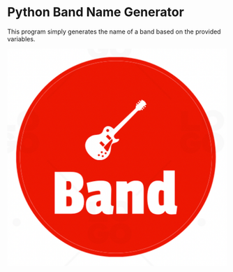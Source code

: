# Python Band Name Generator

This program simply generates the name of a band based on the provided variables.

![image info](./img/1.png)
